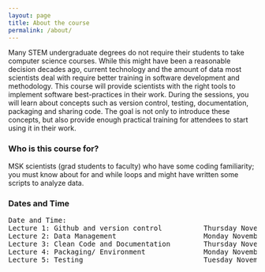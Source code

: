 ```yaml
---
layout: page
title: About the course
permalink: /about/
---
```


Many STEM undergraduate degrees do not require their students to take computer science courses. While this might 
have been a reasonable decision decades ago, current technology and the amount of data most scientists deal with 
require better training in software development and methodology. This course will provide scientists with the right 
tools to implement software best-practices in their work. During the sessions, you will learn about concepts such 
as version control, testing, documentation, packaging and sharing code. The goal is not only to introduce these 
concepts, but also provide enough practical training for attendees to start using it in their work.

### Who is this course for?
MSK scientists (grad students to faculty) who have some coding familiarity; 
you must know about for and while loops and might have written some scripts to analyze data.

### Dates and Time
<pre>
Date and Time:
Lecture 1: Github and version control          Thursday November 8, 9:30AM-12:30PM
Lecture 2: Data Management                     Monday November 12, 9:30AM-12:30PM
Lecture 3: Clean Code and Documentation        Thursday November 15, 9:30AM-12:30PM
Lecture 4: Packaging/ Environment              Monday November 19, 9:30AM-12:30PM
Lecture 5: Testing                             Tuesday November 27, 2:00PM-5:00PM
</pre>